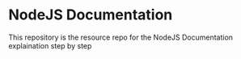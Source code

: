 # NodeJS Documentation
This repository is the resource repo for the NodeJS Documentation explaination step by step



